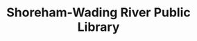 ---
layout: repo
title: "Shoreham-Wading River Public Library"
id: 22462
permalink: repos/22462/
---